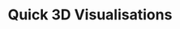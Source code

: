 ---
title: "Quick 3D Visualisations"
tag: "3d-visualisation"
description: "Quick 3D visualisations - Transform your ideas or sketches into 3D space for better imagination and smarter decisions about the final result."
header_image: "/svg/header/3d-visualization.svg"
header_color: "#D31E5A"
---